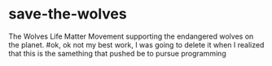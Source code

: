 # save-the-wolves
The Wolves Life Matter Movement supporting the endangered wolves on the planet.
#ok, ok not my best work, I was going to delete it when I realized that this is the samething that pushed be to pursue programming
